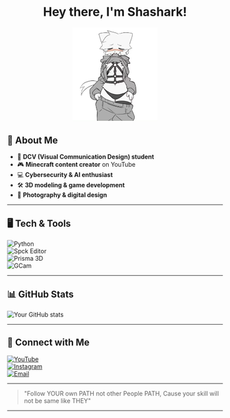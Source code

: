 <h1 align="center">Hey there, I'm Shashark!</h1>  
<p align="center">
  <img src="https://github.com/shafarois/shafarois/blob/main/null-PvzW_W0Vf6kF2IQT-ezgif.com-video-to-gif-converter.gif" width="200">
</p>

## 💾 About Me  
- 🎨 **DCV (Visual Communication Design) student**  
- 🎮 **Minecraft content creator** on YouTube  
- 💻 **Cybersecurity & AI enthusiast**  
- 🛠️ **3D modeling & game development**  
- 📸 **Photography & digital design**  

---

## 🖥️ Tech & Tools  
![Python](https://img.shields.io/badge/-Python-3776AB?style=for-the-badge&logo=python&logoColor=white)  
![Spck Editor](https://img.shields.io/badge/-Spck%20Editor-000000?style=for-the-badge)  
![Prisma 3D](https://img.shields.io/badge/-Prisma%203D-orange?style=for-the-badge)  
![GCam](https://img.shields.io/badge/-GCam-4285F4?style=for-the-badge)  

---

## 📊 GitHub Stats  
![Your GitHub stats](https://github.com/shafarois)  

---

## 📡 Connect with Me  
[![YouTube](https://img.shields.io/badge/YouTube-FF0000?style=for-the-badge&logo=youtube&logoColor=white)](#)  
[![Instagram](https://img.shields.io/badge/Instagram-E4405F?style=for-the-badge&logo=instagram&logoColor=white)](#)  
[![Email](https://img.shields.io/badge/Email-D14836?style=for-the-badge&logo=gmail&logoColor=white)](#)  

---

> "Follow YOUR own PATH not other People PATH, Cause your skill will not be same like THEY"  

---
